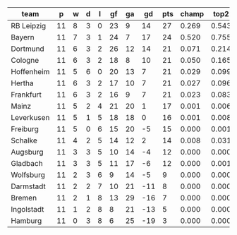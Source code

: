 |    team    | p  | w | d | l | gf | ga | gd  | pts | champ | top2  | top3  | top4  |  5-7  | bot4  | bot3  | bot2  |
|------------|----|---|---|---|----|----|-----|-----|-------|-------|-------|-------|-------|-------|-------|-------|
| RB Leipzig | 11 | 8 | 3 | 0 | 23 |  9 |  14 |  27 | 0.269 | 0.543 | 0.719 | 0.833 | 0.144 | 0.000 | 0.000 | 0.000|
| Bayern     | 11 | 7 | 3 | 1 | 24 |  7 |  17 |  24 | 0.520 | 0.755 | 0.870 | 0.932 | 0.060 | 0.000 | 0.000 | 0.000|
| Dortmund   | 11 | 6 | 3 | 2 | 26 | 12 |  14 |  21 | 0.071 | 0.214 | 0.391 | 0.545 | 0.332 | 0.000 | 0.000 | 0.000|
| Cologne    | 11 | 6 | 3 | 2 | 18 |  8 |  10 |  21 | 0.050 | 0.165 | 0.316 | 0.475 | 0.357 | 0.000 | 0.000 | 0.000|
| Hoffenheim | 11 | 5 | 6 | 0 | 20 | 13 |   7 |  21 | 0.029 | 0.099 | 0.214 | 0.345 | 0.398 | 0.001 | 0.000 | 0.000|
| Hertha     | 11 | 6 | 3 | 2 | 17 | 10 |   7 |  21 | 0.027 | 0.096 | 0.203 | 0.330 | 0.410 | 0.000 | 0.000 | 0.000|
| Frankfurt  | 11 | 6 | 3 | 2 | 16 |  9 |   7 |  21 | 0.023 | 0.083 | 0.168 | 0.292 | 0.404 | 0.001 | 0.000 | 0.000|
| Mainz      | 11 | 5 | 2 | 4 | 21 | 20 |   1 |  17 | 0.001 | 0.006 | 0.015 | 0.036 | 0.166 | 0.030 | 0.010 | 0.002|
| Leverkusen | 11 | 5 | 1 | 5 | 18 | 18 |   0 |  16 | 0.001 | 0.008 | 0.021 | 0.048 | 0.202 | 0.021 | 0.008 | 0.002|
| Freiburg   | 11 | 5 | 0 | 6 | 15 | 20 |  -5 |  15 | 0.000 | 0.001 | 0.003 | 0.010 | 0.064 | 0.107 | 0.045 | 0.016|
| Schalke    | 11 | 4 | 2 | 5 | 14 | 12 |   2 |  14 | 0.008 | 0.031 | 0.076 | 0.144 | 0.363 | 0.006 | 0.002 | 0.000|
| Augsburg   | 11 | 3 | 3 | 5 | 10 | 14 |  -4 |  12 | 0.000 | 0.000 | 0.002 | 0.004 | 0.030 | 0.192 | 0.096 | 0.040|
| Gladbach   | 11 | 3 | 3 | 5 | 11 | 17 |  -6 |  12 | 0.000 | 0.001 | 0.002 | 0.007 | 0.058 | 0.131 | 0.060 | 0.022|
| Wolfsburg  | 11 | 2 | 3 | 6 |  9 | 14 |  -5 |   9 | 0.000 | 0.000 | 0.000 | 0.000 | 0.010 | 0.359 | 0.204 | 0.094|
| Darmstadt  | 11 | 2 | 2 | 7 | 10 | 21 | -11 |   8 | 0.000 | 0.000 | 0.000 | 0.000 | 0.003 | 0.634 | 0.443 | 0.253|
| Bremen     | 11 | 2 | 1 | 8 | 13 | 29 | -16 |   7 | 0.000 | 0.000 | 0.000 | 0.000 | 0.001 | 0.816 | 0.676 | 0.480|
| Ingolstadt | 11 | 1 | 2 | 8 |  8 | 21 | -13 |   5 | 0.000 | 0.000 | 0.000 | 0.000 | 0.001 | 0.784 | 0.628 | 0.411|
| Hamburg    | 11 | 0 | 3 | 8 |  6 | 25 | -19 |   3 | 0.000 | 0.000 | 0.000 | 0.000 | 0.000 | 0.918 | 0.827 | 0.679|
